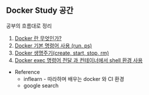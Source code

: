 ## Docker Study 공간

공부의 흐름대로 정리

1. [Docker 란 무엇인가?](01_Start_Docker.md)
2. [Docker 기본 명령어 사용 (run, ps)](02_Docker_Basic_Command.md)
3. [Docker 생명주기(create, start, stop, rm)](03_Docker_Lifecycle.md)
4. [Docker exec 명령어 전달 과 컨테이너에서 shell 환경 사용](04_Docker_Exec_Command.md)

* Reference
    - inflearn - 따라하며 배우는 docker 와 CI 환경 
    - google search